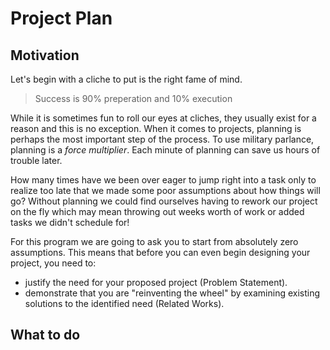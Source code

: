 # Project Plan
## Motivation
Let's begin with a cliche to put is the right fame of mind.

> Success is 90% preperation and 10% execution

While it is sometimes fun to roll our eyes at cliches, they usually exist for a reason and this is no exception. When it comes to projects, planning is perhaps the most important step of the process. To use military parlance, planning is a _force multiplier_. Each minute of planning can save us hours of trouble later.

How many times have we been over eager to jump right into a task only to realize too late that we made some poor assumptions about how things will go? Without planning we could find ourselves having to rework our project on the fly which may mean throwing out weeks worth of work or added tasks we didn't schedule for!

For this program we are going to ask you to start from absolutely zero assumptions. This means that before you can even begin designing your project, you need to:

* justify the need for your proposed project (Problem Statement). 
* demonstrate that you are "reinventing the wheel" by examining existing solutions to the identified need (Related Works).
## What to do